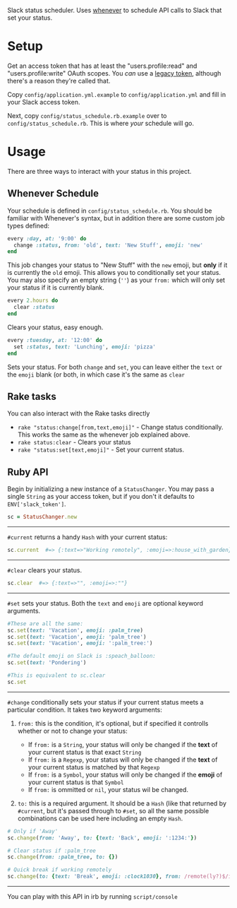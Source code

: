 Slack status scheduler. Uses [whenever][whenever] to schedule API calls to
Slack that set your status.

Setup
=====
Get an access token that has at least the "users.profile:read" and
"users.profile:write" OAuth scopes. You _can_ use a [legacy token][lt],
although there's a reason they're called that.

Copy `config/application.yml.example` to `config/application.yml` and fill
in your Slack access token.

Next, copy `config/status_schedule.rb.example` over to 
`config/status_schedule.rb`. This is where _your_ schedule will go.

Usage
=====
There are three ways to interact with your status in this project.

Whenever Schedule
-----------------
Your schedule is defined in `config/status_schedule.rb`. You should be familiar
with Whenever's syntax, but in addition there are some custom job types
defined:

```ruby
every :day, at: '9:00' do
  change :status, from: 'old', text: 'New Stuff', emoji: 'new'
end
```

This job changes your status to "New Stuff" with the `new` emoji, but **only**
if it is currently the `old` emoji. This allows you to conditionally set your
status. You may also specify an empty string (`''`) as your `from:` which will
only set your status if it is currently blank.

```ruby
every 2.hours do
  clear :status
end
```

Clears your status, easy enough.

```ruby
every :tuesday, at: '12:00' do
  set :status, text: 'Lunching', emoji: 'pizza'
end
```

Sets your status. For both `change` and `set`, you can leave either the `text`
or the `emoji` blank (or both, in which case it's the same as `clear`

Rake tasks
----------
You can also interact with the Rake tasks directly

* `rake "status:change[from,text,emoji]"` - Change status conditionally. This
    works the same as the whenever job explained above.
* `rake status:clear` - Clears your status
* `rake "status:set[text,emoji]"` - Set your current status.

Ruby API
--------
Begin by initializing a new instance of a `StatusChanger`. You may pass a
single `String` as your access token, but if you don't it defaults to
`ENV['slack_token']`.

```ruby
sc = StatusChanger.new
```

---

`#current` returns a handy `Hash` with your current status:

```ruby
sc.current  #=> {:text=>"Working remotely", :emoji=>:house_with_garden}
```

---

`#clear` clears your status.

```ruby
sc.clear  #=> {:text=>"", :emoji=>:""}
```

---

`#set` sets your status. Both the `text` and `emoji` are optional keyword
arguments.

```ruby
#These are all the same:
sc.set(text: 'Vacation', emoji: :palm_tree)
sc.set(text: 'Vacation', emoji: 'palm_tree')
sc.set(text: 'Vacation', emoji: ':palm_tree:')

#The default emoji on Slack is :speach_balloon:
sc.set(text: 'Pondering')

#This is equivalent to sc.clear
sc.set
```

---

`#change` conditionally sets your status if your current status meets a
particular condition. It takes two keyword arguments:

1. `from:` this is the condition, it's optional, but if specified it controlls
   whether or not to change your status:

    * If `from:` is a `String`, your status will only be changed if the **text**
      of your current status is that exact `String`
    * If `from:` is a `Regexp`, your status will only be changed if the **text**
      of your current status is matched by that `Regexp`
    * If `from:` is a `Symbol`, your status will only be changed if the
      **emoji** of your current status is that `Symbol`
    * If `from:` is ommitted or `nil`, your status wil be changed.

2. `to:` this is a required argument. It should be a `Hash` (like that
   returned by `#current`, but it's passed through to `#set`, so all the
   same possible combinations can be used here including an empty `Hash`.

```ruby
# Only if 'Away'
sc.change(from: 'Away', to: {text: 'Back', emoji: ':1234:'})

# Clear status if :palm_tree
sc.change(from: :palm_tree, to: {})

# Quick break if working remotely
sc.change(to: {text: 'Break', emoji: :clock1030}, from: /remote(ly?)$/i)
```

---

You can play with this API in irb by running `script/console`

[whenever]: https://github.com/javan/whenever
[lt]: https://api.slack.com/custom-integrations/legacy-tokens
